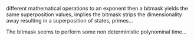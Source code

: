 different mathematical operations to an exponent then a bitmask yields the same superposition values, implies the bitmask strips the dimensionality away resulting in a superposition of states, primes...

The bitmask seems to perform some non deterministic polynominal time...
